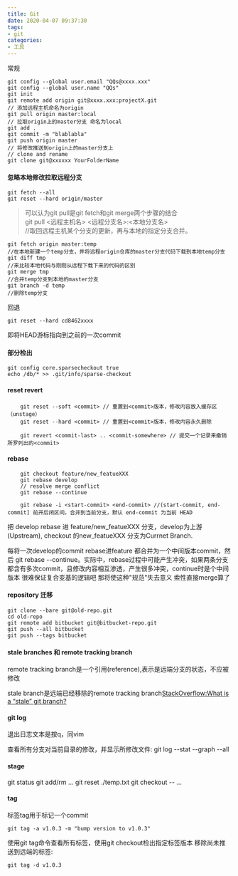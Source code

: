 ```yaml
---
title: Git
date: 2020-04-07 09:37:30
tags:
- git
categories: 
- 工具
---
```

常规
```
git config --global user.email "QQs@xxxx.xxx"
git config --global user.name "QQs"
git init
git remote add origin git@xxxx.xxx:projectX.git
// 添加远程主机命名为origin
git pull origin master:local
// 拉取origin上的master分支 命名为local
git add .
git commit -m "blablabla"
git push origin master
// 将修改推送到origin上的master分支上
// clone and rename 
git clone git@xxxxxx YourFolderName
```
#### 忽略本地修改拉取远程分支
```
git fetch --all
git reset --hard origin/master
```
> 可以认为git pull是git fetch和git merge两个步骤的结合<br>
> git pull <远程主机名> <远程分支名>:<本地分支名><br>
//取回远程主机某个分支的更新，再与本地的指定分支合并。

```
git fetch origin master:temp 
//在本地新建一个temp分支，并将远程origin仓库的master分支代码下载到本地temp分支
git diff tmp 
//来比较本地代码与刚刚从远程下载下来的代码的区别
git merge tmp
//合并temp分支到本地的master分支
git branch -d temp
//删除temp分支
```
回退
```
git reset --hard cd8462xxxx
```
即将HEAD游标指向到之前的一次commit
#### 部分检出
```
git config core.sparsecheckout true
echo /db/* >> .git/info/sparse-checkout
```
#### reset revert
```
    git reset --soft <commit> // 重置到<commit>版本，修改内容放入缓存区（unstage）
    git reset --hard <commit> // 重置到<commit>版本，修改内容永久删除

    git revert <commit-last> .. <commit-somewhere> // 提交一个记录来撤销所罗列出的<commit>
```
#### rebase
```
    git checkout feature/new_featueXXX
    git rebase develop
    // resolve merge conflict
    git rebase --continue
```
```
    git rebase -i <start-commit> <end-commit> //(start-commit, end-commit] 前开后闭区间，合并到当前分支，默认 end-commit 为当前 HEAD
```
把 develop rebase 进 feature/new_featueXXX 分支，develop为上游(Upstream), checkout 的new_featueXXX 分支为Currnet Branch.

每将一次develop的commit rebase进feature 都合并为一个中间版本commit，然后 git rebase --continue。实际中，rebase过程中可能产生冲突，如果两条分支都含有多次commit，且修改内容相互渗透，产生很多冲突，continue时是个中间版本 很难保证复合变基的逻辑吧 那将使这种"规范"失去意义 索性直接merge算了

#### repository 迁移
```
git clone --bare git@old-repo.git 
cd old-repo
git remote add bitbucket git@bitbucket-repo.git
git push --all bitbucket
git push --tags bitbucket
```

#### stale branches 和 remote tracking branch
remote tracking branch是一个引用(reference),表示是远端分支的状态，不应被修改

stale branch是远端已经移除的remote tracking branch[StackOverflow:What is a “stale” git branch?](https://stackoverflow.com/questions/29112156/what-is-a-stale-git-branch)

#### git log
退出日志文本是按q，同vim

查看所有分支对当前目录的修改，并显示所修改文件:
git log --stat --graph --all

#### stage
git status
git add/rm <file>...
git reset ./temp.txt
git checkout -- <file>...

#### tag
标签tag用于标记一个commit
```
git tag -a v1.0.3 -m "bump version to v1.0.3"
```
使用git tag命令查看所有标签，使用git checkout检出指定标签版本
移除尚未推送到远端的标签:
```
git tag -d v1.0.3
```